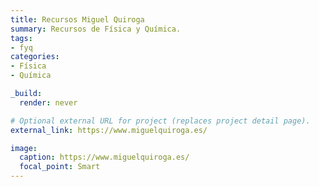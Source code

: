 ```yaml
---
title: Recursos Miguel Quiroga
summary: Recursos de Física y Química.
tags:
- fyq
categories:
- Física
- Química

_build:
  render: never

# Optional external URL for project (replaces project detail page).
external_link: https://www.miguelquiroga.es/

image:
  caption: https://www.miguelquiroga.es/
  focal_point: Smart
---
```

